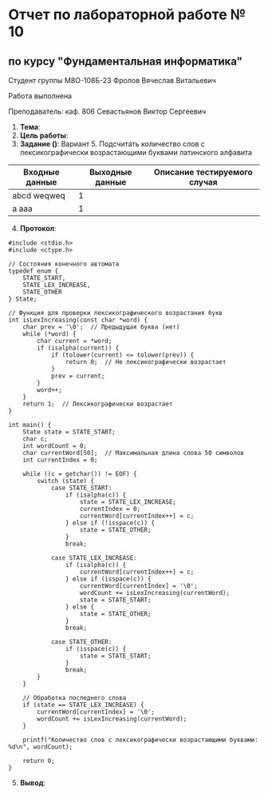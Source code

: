# Отчет по лабораторной работе № 10
## по курсу "Фундаментальная информатика"

Студент группы М8О-108Б-23 Фролов Вячеслав Витальевич

Работа выполнена 

Преподаватель: каф. 806 Севастьянов Виктор Сергеевич

1. **Тема**: 
2. **Цель работы**:
3. **Задание ()**: Вариант 5. Подсчитать количество слов с лексикографически возрастающими буквами латинского алфавита

| Входные данные | Выходные данные | Описание тестируемого случая                    |
|----------------|-----------------|-------------------------------------------------|
| abcd weqweq    | 1               |                                                 |
| a  aaa         | 1               |                                                 |

4. **Протокол**:
   
```
#include <stdio.h>
#include <ctype.h>

// Состояния конечного автомата
typedef enum {
    STATE_START,
    STATE_LEX_INCREASE,
    STATE_OTHER
} State;

// Функция для проверки лексикографического возрастания букв
int isLexIncreasing(const char *word) {
    char prev = '\0';  // Предыдущая буква (нет)
    while (*word) {
        char current = *word;
        if (isalpha(current)) {
            if (tolower(current) <= tolower(prev)) {
                return 0;  // Не лексикографически возрастает
            }
            prev = current;
        }
        word++;
    }
    return 1;  // Лексикографически возрастает
}

int main() {
    State state = STATE_START;
    char c;
    int wordCount = 0;
    char currentWord[50];  // Максимальная длина слова 50 символов
    int currentIndex = 0;

    while ((c = getchar()) != EOF) {
        switch (state) {
            case STATE_START:
                if (isalpha(c)) {
                    state = STATE_LEX_INCREASE;
                    currentIndex = 0;
                    currentWord[currentIndex++] = c;
                } else if (!isspace(c)) {
                    state = STATE_OTHER;
                }
                break;

            case STATE_LEX_INCREASE:
                if (isalpha(c)) {
                    currentWord[currentIndex++] = c;
                } else if (isspace(c)) {
                    currentWord[currentIndex] = '\0';
                    wordCount += isLexIncreasing(currentWord);
                    state = STATE_START;
                } else {
                    state = STATE_OTHER;
                }
                break;

            case STATE_OTHER:
                if (isspace(c)) {
                    state = STATE_START;
                }
                break;
        }
    }

    // Обработка последнего слова
    if (state == STATE_LEX_INCREASE) {
        currentWord[currentIndex] = '\0';
        wordCount += isLexIncreasing(currentWord);
    }

    printf("Количество слов с лексикографически возрастающими буквами: %d\n", wordCount);

    return 0;
}

```
5. **Вывод**: 
